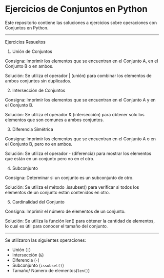 # Ejercicios de Conjuntos en Python

Este repositorio contiene las soluciones a ejercicios sobre operaciones con Conjuntos en Python. 

---

Ejercicios Resueltos

1. Unión de Conjuntos

Consigna: Imprimir los elementos que se encuentran en el Conjunto A, en el Conjunto B o en ambos.

Solución: Se utiliza el operador | (unión) para combinar los elementos de ambos conjuntos sin duplicados.

2. Intersección de Conjuntos

Consigna: Imprimir los elementos que se encuentran en el Conjunto A y en el Conjunto B.

Solución: Se utiliza el operador & (intersección) para obtener solo los elementos que son comunes a ambos conjuntos.

3. Diferencia Simétrica

Consigna: Imprimir los elementos que se encuentran en el Conjunto A o en el Conjunto B, pero no en ambos.

Solución: Se utiliza el operador - (diferencia) para mostrar los elementos que están en un conjunto pero no en el otro.

4. Subconjunto

Consigna: Determinar si un conjunto es un subconjunto de otro.

Solución: Se utiliza el método .issubset() para verificar si todos los elementos de un conjunto están contenidos en otro.

5. Cardinalidad del Conjunto

Consigna: Imprimir el número de elementos de un conjunto.

Solución: Se utiliza la función len() para obtener la cantidad de elementos, lo cual es útil para conocer el tamaño del conjunto.

---

Se utilizaron las siguientes operaciones:
  * Unión (`|`)
  * Intersección (`&`)
  * Diferencia (`-`)
  * Subconjunto (`issubset()`)
  * Tamaño/ Número de elementos(`len()`)
